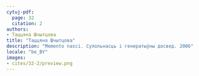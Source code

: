 ```yaml
---
cytuj-pdf:
  page: 32
  citation: 2
authors:
- Таццяна Шчытцова
title: "Таццяна Шчытцова"
description: "Memento nasci. Супольнасць і генератыўны досвед. 2006"
locale: "be_BY"
images:
- cites/32-2/preview.png
---
```

